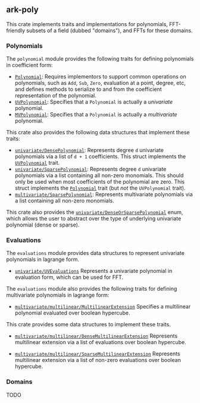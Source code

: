 ## ark-poly

This crate implements traits and implementations for polynomials, FFT-friendly subsets of a field (dubbed "domains"), and FFTs for these domains.

### Polynomials

The `polynomial` module provides the following traits for defining polynomials in coefficient form:

- [`Polynomial`](https://github.com/arkworks-rs/algebra/blob/master/poly/src/polynomial/mod.rs#L16):
Requires implementors to support common operations on polynomials,
such as `Add`, `Sub`, `Zero`, evaluation at a point, degree, etc,
and defines methods to serialize to and from the coefficient representation of the polynomial.
- [`UVPolynomial`](https://github.com/arkworks-rs/algebra/blob/master/poly/src/polynomial/mod.rs#L41):
Specifies that a `Polynomial` is actually a *univariate* polynomial.
- [`MVPolynomial`](https://github.com/arkworks-rs/algebra/blob/master/poly/src/polynomial/mod.rs#L59):
Specifies that a `Polynomial` is actually a *multivariate* polynomial.

This crate also provides the following data structures that implement these traits:

- [`univariate/DensePolynomial`](https://github.com/arkworks-rs/algebra/blob/master/poly/src/polynomial/univariate/dense.rs#L22):
Represents degree `d` univariate polynomials via a list of `d + 1` coefficients.
This struct implements the [`UVPolynomial`](https://github.com/arkworks-rs/algebra/blob/master/poly/src/polynomial/mod.rs#L41) trait.
- [`univariate/SparsePolynomial`](https://github.com/arkworks-rs/algebra/blob/master/poly/src/polynomial/univariate/sparse.rs#L15):
Represents degree `d` univariate polynomials via a list containing all non-zero monomials.
This should only be used when most coefficients of the polynomial are zero.
This struct implements the [`Polynomial`](https://github.com/arkworks-rs/algebra/blob/master/poly/src/polynomial/mod.rs#L16) trait
(but *not* the `UVPolynomial` trait).
- [`multivariate/SparsePolynomial`](https://github.com/arkworks-rs/algebra/blob/master/poly/src/polynomial/multivariate/sparse.rs#L21):
Represents multivariate polynomials via a list containing all non-zero monomials.

This crate also provides the [`univariate/DenseOrSparsePolynomial`](https://github.com/arkworks-rs/algebra/blob/master/poly/src/polynomial/univariate/mod.rs#L16) enum, which allows the user to abstract over the type of underlying univariate polynomial (dense or sparse).

### Evaluations

The `evaluations` module provides data structures to represent univariate polynomials in lagrange form. 

- [`univariate/UVEvaluations`](./src/evaluations/univariate/mod.rs#L18)
Represents a univariate polynomial in evaluation form, which can be used for FFT.

The `evaluations` module also provides the following traits for defining multivariate polynomials in lagrange form:

- [`multivariate/multilinear/MultilinearExtension`](./src/evaluations/multivariate/multilinear/mod.rs#L20)
Specifies a multilinear polynomial evaluated over boolean hypercube.
  
This crate provides some data structures to implement these traits.

- [`multivariate/multilinear/DenseMultilinearExtension`](./src/evaluations/multivariate/multilinear/dense.rs#L24)
Represents multilinear extension via a list of evaluations over boolean hypercube.
  
- [`multivariate/multilinear/SparseMultilinearExtension`](./src/evaluations/multivariate/multilinear/sparse.rs#L20)
Represents multilinear extension via a list of non-zero evaluations over boolean hypercube.

### Domains

TODO
